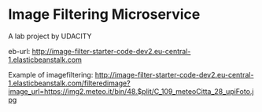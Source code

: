 # Image Filtering Microservice

A lab project by UDACITY

eb-url: http://image-filter-starter-code-dev2.eu-central-1.elasticbeanstalk.com

Example of imagefiltering: http://image-filter-starter-code-dev2.eu-central-1.elasticbeanstalk.com/filteredimage?image_url=https://img2.meteo.it/bin/48.$plit/C_109_meteoCitta_28_upiFoto.jpg